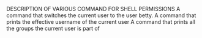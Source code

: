 DESCRIPTION OF VARIOUS COMMAND FOR SHELL PERMISSIONS
A command that switches the current user to the user betty.
A command that prints the effective username of the current user
A command that prints all the groups the current user is part of
